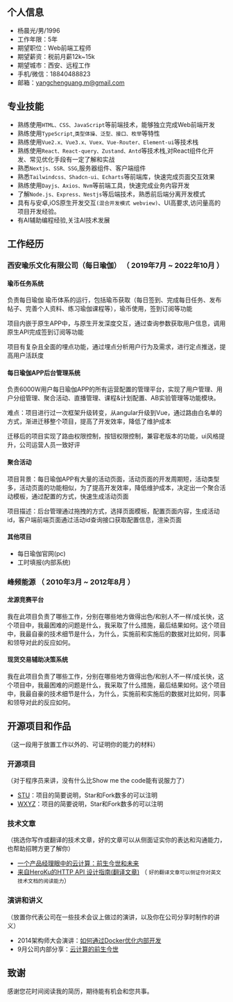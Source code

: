 ## 个人信息

- 杨晨光/男/1996
- 工作年限：5年
- 期望职位：Web前端工程师
- 期望薪资：税前月薪12k~15k
- 期望城市：西安、远程工作
- 手机/微信：18840488823
- 邮箱：yangchenguang.m@gmail.com

## 专业技能

- 熟练使用`HTML、CSS、JavaScript`等前端技术，能够独立完成Web前端开发
- 熟练使用`TypeScript`,`类型体操、泛型、接口、枚举`等特性
- 熟练使用`Vue2.x、Vue3.x、Vuex、Vue-Router、Element-ui`等技术栈
- 熟练使用`React、React-query、Zustand、Antd`等技术栈,对React组件化开发、常见优化手段有一定了解和实战
- 熟悉`Nextjs、SSR、SSG`,服务器组件、客户端组件
- 熟悉`Tailwindcss、Shadcn-ui、Echarts`等前端库，快速完成页面交互效果
- 熟练使用`Dayjs、Axios、Nvm`等前端工具，快速完成业务内容开发
- 了解`Node.js、Express、Nestjs`等后端技术，熟悉前后端分离开发模式
- 具有与安卓,iOS原生开发交互`(混合开发模式 webview)`、UI高要求,访问量高的项目开发经验。
- 有AI辅助编程经验,关注AI技术发展

## 工作经历

### 西安瑜乐文化有限公司（每日瑜伽） （ 2019年7月 ~ 2022年10月 ）

#### 瑜币任务系统
负责每日瑜伽 瑜币体系的运行，包括瑜币获取（每日签到、完成每日任务、发布帖子、完善个人资料、练习瑜伽课程等），瑜币使用，签到订阅等功能

项目内嵌于原生APP中，与原生开发深度交互，通过查询参数获取用户信息，调用原生API完成签到订阅等功能

项目有复杂且全面的埋点功能，通过埋点分析用户行为及需求，进行定点推送，提高用户活跃度

#### 每日瑜伽APP后台管理系统
负责6000W用户每日瑜伽APP的所有运营配置的管理平台，实现了用户管理、用户分组管理、聚合活动、直播管理、课程&计划配置、AB实验管理等功能模块。

难点：项目进行过一次框架升级转变，从angular升级到Vue，通过路由白名单的方式，渐进迁移整个项目，提高了开发效率，降低了维护成本

迁移后的项目实现了路由权限控制，按钮权限控制，兼容老版本的功能，ui风格提升，公司运营人员一致好评

#### 聚合活动

项目背景：每日瑜伽APP有大量的活动页面，活动页面的开发周期短，活动类型多，活动页面的功能相似，为了提高开发效率，降低维护成本，决定出一个聚合活动模板，通过配置的方式，快速生成活动页面

项目描述：后台管理通过拖拽的方式，选择页面模板，配置页面内容，生成活动id，客户端前端页面通过活动id查询接口获取配置信息，渲染页面

#### 其他项目

- 每日瑜伽官网(pc)
- 工时填报(内部系统)

### 峰频能源 （ 2010年3月 ~ 2012年8月 ）

#### 龙源竞赛平台
我在此项目负责了哪些工作，分别在哪些地方做得出色/和别人不一样/成长快，这个项目中，我最困难的问题是什么，我采取了什么措施，最后结果如何。这个项目中，我最自豪的技术细节是什么，为什么，实施前和实施后的数据对比如何，同事和领导对此的反应如何。

#### 现货交易辅助决策系统
我在此项目负责了哪些工作，分别在哪些地方做得出色/和别人不一样/成长快，这个项目中，我最困难的问题是什么，我采取了什么措施，最后结果如何。这个项目中，我最自豪的技术细节是什么，为什么，实施前和实施后的数据对比如何，同事和领导对此的反应如何。

## 开源项目和作品
（这一段用于放置工作以外的、可证明你的能力的材料）

### 开源项目
（对于程序员来讲，没有什么比Show me the code能有说服力了）

- [STU](http://github.com/yourname/projectname)：项目的简要说明，Star和Fork数多的可以注明
- [WXYZ](http://github.com/yourname/projectname)：项目的简要说明，Star和Fork数多的可以注明

### 技术文章
（挑选你写作或翻译的技术文章，好的文章可以从侧面证实你的表达和沟通能力，也帮助招聘方更了解你）

- [一个产品经理眼中的云计算：前生今世和未来](http://get.jobdeer.com/706.get)
- [来自HeroKu的HTTP API 设计指南(翻译文章)](http://get.jobdeer.com/343.get) （ ```好的翻译文章可以侧证你对英文技术文档的阅读能力```）

### 演讲和讲义
（放置你代表公司在一些技术会议上做过的演讲，以及你在公司分享时制作的讲义）

- 2014架构师大会演讲：[如何通过Docker优化内部开发](http://jobdeer.com)
- 9月公司内部分享：[云计算的前生今世](http://jobdeer.com)

## 致谢
感谢您花时间阅读我的简历，期待能有机会和您共事。
